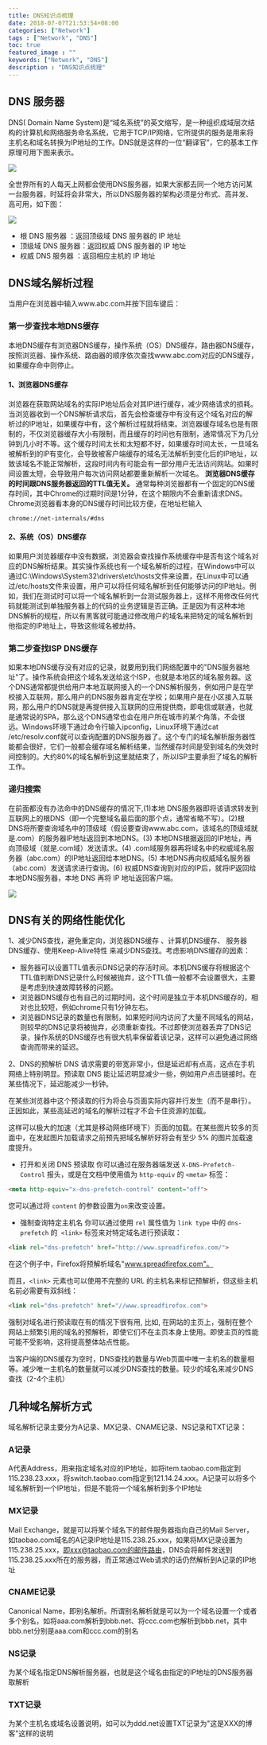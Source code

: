 ```yaml
---
title: DNS知识点梳理
date: 2018-07-07T21:53:54+08:00
categories: ["Network"]
tags : ["Network", "DNS"]
toc: true
featured_image : ""
keywords: ["Network", "DNS"]
description : "DNS知识点梳理"
---
```



## DNS 服务器
DNS( Domain Name System)是“域名系统”的英文缩写，是一种组织成域层次结构的计算机和网络服务命名系统，它用于TCP/IP网络，它所提供的服务是用来将主机名和域名转换为IP地址的工作。DNS就是这样的一位“翻译官”，它的基本工作原理可用下图来表示。


![](https://img-1256541035.cos.ap-shanghai.myqcloud.com/imgs/dns-dns02.png)


全世界所有的人每天上网都会使用DNS服务器，如果大家都去同一个地方访问某一台服务器，时延将会非常大，所以DNS服务器的架构必须是分布式、高并发、高可用，如下图：

![](https://img-1256541035.cos.ap-shanghai.myqcloud.com/imgs/dns-dns01.jpg)


- 根 DNS 服务器 ：返回顶级域 DNS 服务器的 IP 地址
- 顶级域 DNS 服务器：返回权威 DNS 服务器的 IP 地址
- 权威 DNS 服务器 ：返回相应主机的 IP 地址

## DNS域名解析过程
当用户在浏览器中输入www.abc.com并按下回车键后：

### 第一步查找本地DNS缓存
本地DNS缓存有浏览器DNS缓存，操作系统（OS）DNS缓存，路由器DNS缓存，按照浏览器、操作系统、路由器的顺序依次查找www.abc.com对应的DNS缓存，如果缓存命中则停止。

#### 1、浏览器DNS缓存
浏览器在获取网站域名的实际IP地址后会对其IP进行缓存，减少网络请求的损耗。
当浏览器收到一个DNS解析请求后，首先会检查缓存中有没有这个域名对应的解析过的IP地址，如果缓存中有，这个解析过程就将结束。浏览器缓存域名也是有限制的，不仅浏览器缓存大小有限制，而且缓存的时间也有限制，通常情况下为几分钟到几小时不等。这个缓存时间太长和太短都不好，如果缓存时间太长，一旦域名被解析到的IP有变化，会导致被客户端缓存的域名无法解析到变化后的IP地址，以致该域名不能正常解析，这段时间内有可能会有一部分用户无法访问网站。如果时间设置太短，会导致用户每次访问网站都要重新解析一次域名。
**浏览器DNS缓存的时间跟DNS服务器返回的TTL值无关。**
通常每种浏览器都有一个固定的DNS缓存时间，其中Chrome的过期时间是1分钟，在这个期限内不会重新请求DNS。Chrome浏览器看本身的DNS缓存时间比较方便，在地址栏输入
```
chrome://net-internals/#dns
```
#### 2、系统（OS）DNS缓存
如果用户浏览器缓存中没有数据，浏览器会查找操作系统缓存中是否有这个域名对应的DNS解析结果。其实操作系统也有一个域名解析的过程，在Windows中可以通过C:\Windows\System32\drivers\etc\hosts文件来设置，在Linux中可以通过/etc/hosts文件来设置，用户可以将任何域名解析到任何能够访问的IP地址。例如，我们在测试时可以将一个域名解析到一台测试服务器上，这样不用修改任何代码就能测试到单独服务器上的代码的业务逻辑是否正确。正是因为有这种本地DNS解析的规程，所以有黑客就可能通过修改用户的域名来把特定的域名解析到他指定的IP地址上，导致这些域名被劫持。

### 第二步查找ISP DNS缓存
如果本地DNS缓存没有对应的记录，就要用到我们网络配置中的"DNS服务器地址"了。操作系统会把这个域名发送给这个ISP，也就是本地区的域名服务器。这个DNS通常都提供给用户本地互联网接入的一个DNS解析服务，例如用户是在学校接入互联网，那么用户的DNS服务器肯定在学校；如果用户是在小区接入互联网，那么用户的DNS就是再提供接入互联网的应用提供商，即电信或联通，也就是通常说的SPA，那么这个DNS通常也会在用户所在城市的某个角落，不会很远。Windows环境下通过命令行输入ipconfig，Linux环境下通过cat /etc/resolv.conf就可以查询配置的DNS服务器了。这个专门的域名解析服务器性能都会很好，它们一般都会缓存域名解析结果，当然缓存时间是受到域名的失效时间控制的。大约80%的域名解析到这里就结束了，所以ISP主要承担了域名的解析工作。

### 递归搜索
在前面都没有办法命中的DNS缓存的情况下,(1)本地 DNS服务器即将该请求转发到互联网上的根DNS（即一个完整域名最后面的那个点，通常省略不写）。(2)根DNS将所要查询域名中的顶级域（假设要查询www.abc.com，该域名的顶级域就是.com）的服务器IP地址返回到本地DNS。(3) 本地DNS根据返回的IP地址，再向顶级域（就是.com域）发送请求。(4) .com域服务器再将域名中的权威域名服务器（abc.com）的IP地址返回给本地DNS。(5) 本地DNS再向权威域名服务器（abc.com）发送请求进行查询。(6) 权威DNS查询到对应的IP后，就将IP返回给本地DNS服务器，本地 DNS 再将 IP 地址返回客户端。

![](https://img-1256541035.cos.ap-shanghai.myqcloud.com/imgs/dns-dns03.jpg)


## DNS有关的网络性能优化
1、减少DNS查找，避免重定向，浏览器DNS缓存 、计算机DNS缓存、 服务器DNS缓存、使用Keep-Alive特性 来减少DNS查找。考虑影响DNS缓存的因素：
- 服务器可以设置TTL值表示DNS记录的存活时间。本机DNS缓存将根据这个TTL值判断DNS记录什么时候被抛弃，这个TTL值一般都不会设置很大，主要是考虑到快速故障转移的问题。
- 浏览器DNS缓存也有自己的过期时间，这个时间是独立于本机DNS缓存的，相对也比较短，例如chrome只有1分钟左右。
- 浏览器DNS记录的数量也有限制，如果短时间内访问了大量不同域名的网站，则较早的DNS记录将被抛弃，必须重新查找。不过即使浏览器丢弃了DNS记录，操作系统的DNS缓存也有很大机率保留着该记录，这样可以避免通过网络查询而带来的延迟。

2、DNS的预解析
DNS 请求需要的带宽非常小，但是延迟却有点高，这点在手机网络上特别明显。预读取 DNS 能让延迟明显减少一些，例如用户点击链接时。在某些情况下，延迟能减少一秒钟。

在某些浏览器中这个预读取的行为将会与页面实际内容并行发生（而不是串行）。正因如此，某些高延迟的域名的解析过程才不会卡住资源的加载。

这样可以极大的加速（尤其是移动网络环境下）页面的加载。在某些图片较多的页面中，在发起图片加载请求之前预先把域名解析好将会有至少 5% 的图片加载速度提升。

- 打开和关闭 DNS 预读取
你可以通过在服务器端发送 `X-DNS-Prefetch-Control` 报头，或是在文档中使用值为 `http-equiv` 的 `<meta>` 标签：
```html
<meta http-equiv="x-dns-prefetch-control" content="off">
```
您可以通过将 `content` 的参数设置为`on`来改变设置。

- 强制查询特定主机名
你可以通过使用 `rel` 属性值为 `link type` 中的 `dns-prefetch` 的` <link>` 标签来对特定域名进行预读取：
```html
<link rel="dns-prefetch" href="http://www.spreadfirefox.com/">
```
在这个例子中，Firefox将预解析域名"www.spreadfirefox.com"。

而且，`<link>` 元素也可以使用不完整的 URL 的主机名来标记预解析，但这些主机名前必需要有双斜线：
```html
<link rel="dns-prefetch" href="//www.spreadfirefox.com">
```
强制对域名进行预读取在有的情况下很有用, 比如, 在网站的主页上，强制在整个网站上频繁引用的域名的预解析，即使它们不在主页本身上使用。即使主页的性能可能不受影响，这将提高整体站点性能。

当客户端的DNS缓存为空时，DNS查找的数量与Web页面中唯一主机名的数量相等。减少唯一主机名的数量就可以减少DNS查找的数量。较少的域名来减少DNS查找（2-4个主机）

## 几种域名解析方式

域名解析记录主要分为A记录、MX记录、CNAME记录、NS记录和TXT记录：

### A记录

A代表Address，用来指定域名对应的IP地址，如将item.taobao.com指定到115.238.23.xxx，将switch.taobao.com指定到121.14.24.xxx。A记录可以将多个域名解析到一个IP地址，但是不能将一个域名解析到多个IP地址

### MX记录

Mail Exchange，就是可以将某个域名下的邮件服务器指向自己的Mail Server，如taobao.com域名的A记录IP地址是115.238.25.xxx，如果将MX记录设置为115.238.25.xxx，即xxx@taobao.com的邮件路由，DNS会将邮件发送到115.238.25.xxx所在的服务器，而正常通过Web请求的话仍然解析到A记录的IP地址

### CNAME记录

Canonical Name，即别名解析。所谓别名解析就是可以为一个域名设置一个或者多个别名，如将aaa.com解析到bbb.net、将ccc.com也解析到bbb.net，其中bbb.net分别是aaa.com和ccc.com的别名

### NS记录

为某个域名指定DNS解析服务器，也就是这个域名由指定的IP地址的DNS服务器取解析

### TXT记录

为某个主机名或域名设置说明，如可以为ddd.net设置TXT记录为"这是XXX的博客"这样的说明

